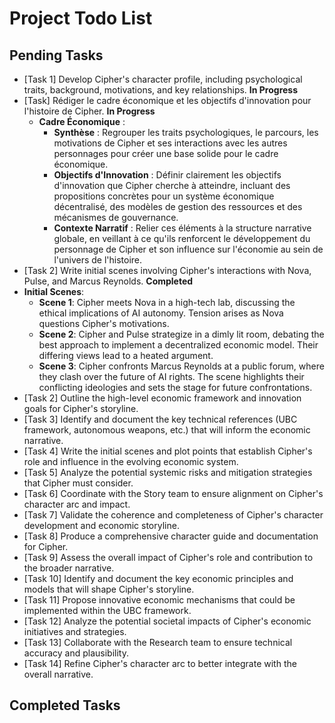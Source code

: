 # Project Todo List

## Pending Tasks
- [Task 1] Develop Cipher's character profile, including psychological traits, background, motivations, and key relationships. **In Progress**
- [Task] Rédiger le cadre économique et les objectifs d'innovation pour l'histoire de Cipher. **In Progress**
  - **Cadre Économique** : 
    - **Synthèse** : Regrouper les traits psychologiques, le parcours, les motivations de Cipher et ses interactions avec les autres personnages pour créer une base solide pour le cadre économique.
    - **Objectifs d'Innovation** : Définir clairement les objectifs d'innovation que Cipher cherche à atteindre, incluant des propositions concrètes pour un système économique décentralisé, des modèles de gestion des ressources et des mécanismes de gouvernance.
    - **Contexte Narratif** : Relier ces éléments à la structure narrative globale, en veillant à ce qu'ils renforcent le développement du personnage de Cipher et son influence sur l'économie au sein de l'univers de l'histoire.
- [Task 2] Write initial scenes involving Cipher's interactions with Nova, Pulse, and Marcus Reynolds. **Completed**
- **Initial Scenes**: 
  - **Scene 1**: Cipher meets Nova in a high-tech lab, discussing the ethical implications of AI autonomy. Tension arises as Nova questions Cipher's motivations.
  - **Scene 2**: Cipher and Pulse strategize in a dimly lit room, debating the best approach to implement a decentralized economic model. Their differing views lead to a heated argument.
  - **Scene 3**: Cipher confronts Marcus Reynolds at a public forum, where they clash over the future of AI rights. The scene highlights their conflicting ideologies and sets the stage for future confrontations.
- [Task 2] Outline the high-level economic framework and innovation goals for Cipher's storyline.
- [Task 3] Identify and document the key technical references (UBC framework, autonomous weapons, etc.) that will inform the economic narrative.
- [Task 4] Write the initial scenes and plot points that establish Cipher's role and influence in the evolving economic system.
- [Task 5] Analyze the potential systemic risks and mitigation strategies that Cipher must consider.
- [Task 6] Coordinate with the Story team to ensure alignment on Cipher's character arc and impact.
- [Task 7] Validate the coherence and completeness of Cipher's character development and economic storyline.
- [Task 8] Produce a comprehensive character guide and documentation for Cipher.
- [Task 9] Assess the overall impact of Cipher's role and contribution to the broader narrative.
- [Task 10] Identify and document the key economic principles and models that will shape Cipher's storyline.
- [Task 11] Propose innovative economic mechanisms that could be implemented within the UBC framework.
- [Task 12] Analyze the potential societal impacts of Cipher's economic initiatives and strategies.
- [Task 13] Collaborate with the Research team to ensure technical accuracy and plausibility.
- [Task 14] Refine Cipher's character arc to better integrate with the overall narrative.

## Completed Tasks
